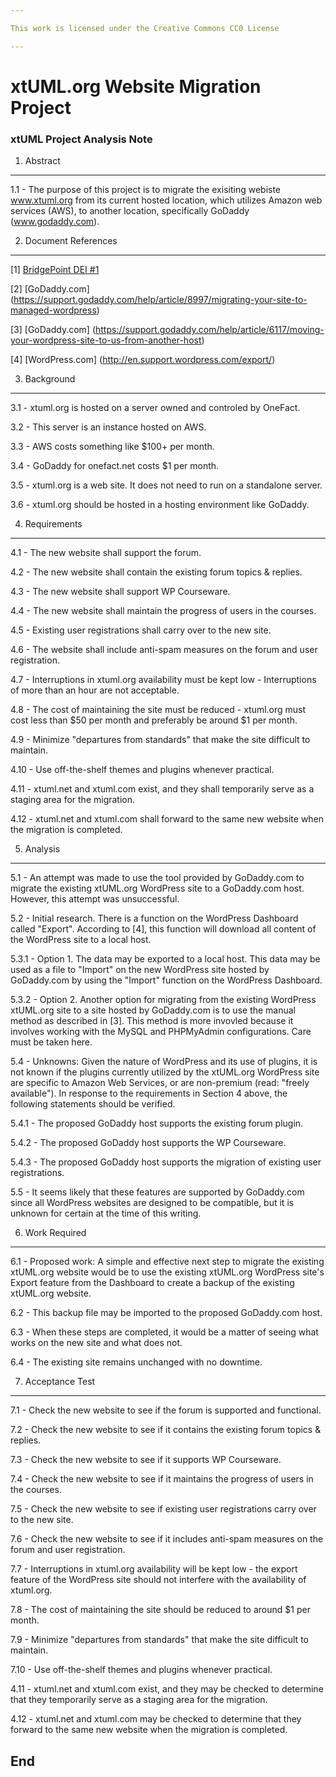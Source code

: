```yaml
---

This work is licensed under the Creative Commons CC0 License

---
```


# xtUML.org Website Migration Project
### xtUML Project Analysis Note


1. Abstract
-----------
1.1 - The purpose of this project is to migrate the exisiting webiste www.xtuml.org from its current hosted location, 
which utilizes Amazon web services (AWS), to another location, specifically GoDaddy (www.godaddy.com).

2. Document References
----------------------

[1] [BridgePoint DEI #1](https://support.onefact.net/redmine/issues/611)

[2] [GoDaddy.com] (https://support.godaddy.com/help/article/8997/migrating-your-site-to-managed-wordpress)

[3] [GoDaddy.com] (https://support.godaddy.com/help/article/6117/moving-your-wordpress-site-to-us-from-another-host)

[4] [WordPress.com] (http://en.support.wordpress.com/export/)


3. Background
-------------

3.1 - xtuml.org is hosted on a server owned and controled by OneFact.

3.2 - This server is an instance hosted on AWS.

3.3 - AWS costs something like $100+ per month.

3.4 - GoDaddy for onefact.net costs $1 per month.

3.5 - xtuml.org is a web site.  It does not need to run on a standalone server.

3.6 - xtuml.org should be hosted in a hosting environment like GoDaddy.


4. Requirements
---------------

4.1 - The new website shall support the forum.

4.2 - The new website shall contain the existing forum topics & replies.

4.3 - The new website shall support WP Courseware.

4.4 - The new website shall maintain the progress of users in the courses.

4.5 - Existing user registrations shall carry over to the new site.

4.6 - The website shall include anti-spam measures on the forum and user registration.

4.7 - Interruptions in xtuml.org availability must be kept low - Interruptions of more than an hour are not acceptable.

4.8 - The cost of maintaining the site must be reduced - xtuml.org must cost less than $50 per month and preferably be around $1 per month.

4.9 - Minimize "departures from standards" that make the site difficult to maintain.

4.10 - Use off-the-shelf themes and plugins whenever practical.

4.11 - xtuml.net and xtuml.com exist, and they shall temporarily serve as a staging area for the migration.

4.12 - xtuml.net and xtuml.com shall forward to the same new website when the migration is completed.


5. Analysis
-----------

5.1 - An attempt was made to use the tool provided by GoDaddy.com to migrate the existing xtUML.org WordPress site 
to a GoDaddy.com host. However, this attempt was unsuccessful.

5.2 - Initial research.  There is a function on the WordPress Dashboard called "Export".  According to [4], 
this function will download all content of the WordPress site to a local host.

5.3.1 - Option 1. The data may be exported to a local host.  This data may be used as a file to "Import" on the new 
WordPress site hosted by GoDaddy.com by using the "Import" function on the WordPress Dashboard.

5.3.2 - Option 2.  Another option for migrating from the existing WordPress xtUML.org site to a site hosted by 
GoDaddy.com is to use the manual method as described in [3].  This method is more invovled because it involves 
working with the MySQL and PHPMyAdmin configurations.  Care must be taken here.

5.4 - Unknowns: Given the nature of WordPress and its use of plugins, it is not known if the plugins currently 
utilized by the xtUML.org WordPress site are specific to Amazon Web Services, or are non-premium 
(read: "freely available").  In response to the requirements in Section 4 above, the following statements should be 
verified.

5.4.1 - The proposed GoDaddy host supports the existing forum plugin.

5.4.2 - The proposed GoDaddy host supports the WP Courseware.

5.4.3 - The proposed GoDaddy host supports the migration of existing user registrations.

5.5 - It seems likely that these features are supported by GoDaddy.com since all WordPress websites are designed to be compatible, but it is unknown for certain at the time of this writing.


6. Work Required
----------------
6.1 - Proposed work: A simple and effective next step to migrate the existing xtUML.org website would be to use 
the existing xtUML.org WordPress site's Export feature from the Dashboard to create a backup of the existing 
xtUML.org website. 

6.2 - This backup file may be imported to the proposed GoDaddy.com host.

6.3 - When these steps are completed, it would be a matter of seeing what works on the new site and what does not.

6.4 - The existing site remains unchanged with no downtime.


7. Acceptance Test
------------------

7.1 - Check the new website to see if the forum is supported and functional.

7.2 - Check the new website to see if it contains the existing forum topics & replies.

7.3 - Check the new website to see if it supports WP Courseware.

7.4 - Check the new website to see if it maintains the progress of users in the courses.

7.5 - Check the new website to see if existing user registrations carry over to the new site.

7.6 - Check the new website to see if it includes anti-spam measures on the forum and user registration.

7.7 - Interruptions in xtuml.org availability will be kept low - the export feature of the WordPress site should not
interfere with the availability of xtuml.org.

7.8 - The cost of maintaining the site should be reduced to around $1 per month.

7.9 - Minimize "departures from standards" that make the site difficult to maintain.

7.10 - Use off-the-shelf themes and plugins whenever practical.

4.11 - xtuml.net and xtuml.com exist, and they may be checked to determine that they temporarily serve as a staging 
area for the migration.

4.12 - xtuml.net and xtuml.com may be checked to determine that they forward to the same new website when the 
migration is completed.



End
---

